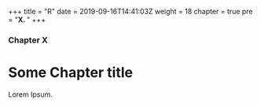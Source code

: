 +++
title = "R"
date = 2019-09-16T14:41:03Z
weight = 18
chapter = true
pre = "<b>X. </b>"
+++

### Chapter X

# Some Chapter title

Lorem Ipsum.
